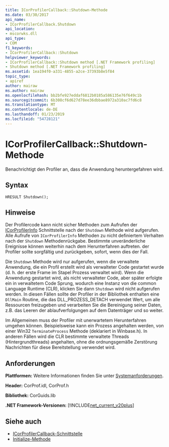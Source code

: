 ```yaml
---
title: ICorProfilerCallback::Shutdown-Methode
ms.date: 03/30/2017
api_name:
- ICorProfilerCallback.Shutdown
api_location:
- mscorwks.dll
api_type:
- COM
f1_keywords:
- ICorProfilerCallback::Shutdown
helpviewer_keywords:
- ICorProfilerCallback::Shutdown method [.NET Framework profiling]
- Shutdown method [.NET Framework profiling]
ms.assetid: 1ea194f0-a331-4855-a2ce-37393b8e5f84
topic_type:
- apiref
author: mairaw
ms.author: mairaw
ms.openlocfilehash: bb2bfe927eddaf6812b0185a586135e76f649c1b
ms.sourcegitcommit: 6b308cf6d627d78ee36dbbae8972a310ac7fd6c8
ms.translationtype: MT
ms.contentlocale: de-DE
ms.lasthandoff: 01/23/2019
ms.locfileid: "54728121"
---
```

# <a name="icorprofilercallbackshutdown-method"></a>ICorProfilerCallback::Shutdown-Methode
Benachrichtigt den Profiler an, dass die Anwendung heruntergefahren wird.  
  
## <a name="syntax"></a>Syntax  
  
```  
HRESULT Shutdown();  
```  
  
## <a name="remarks"></a>Hinweise  
 Der Profilercode kann nicht sicher Methoden zum Aufrufen der [ICorProfilerInfo](../../../../docs/framework/unmanaged-api/profiling/icorprofilerinfo-interface.md) Schnittstelle nach der `Shutdown` Methode wird aufgerufen. Alle Aufrufe von `ICorProfilerInfo` Methoden zu nicht definiertem Verhalten nach der `Shutdown` Methodenrückgabe. Bestimmte unveränderliche Ereignisse können weiterhin nach dem Herunterfahren auftreten. der Profiler sollte sorgfältig und zurückgeben, sofort, wenn dies der Fall.  
  
 Die `Shutdown` Methode wird nur aufgerufen, wenn die verwaltete Anwendung, die ein Profil erstellt wird als verwalteter Code gestartet wurde (d. h. der erste Frame im Stapel Prozess verwaltet wird). Wenn die Anwendung gestartet wird, als nicht verwalteter Code, aber später erfolgte ein in verwaltetem Code Sprung, wodurch eine Instanz von die common Language Runtime (CLR), klicken Sie dann `Shutdown` wird nicht aufgerufen werden. In diesen Fällen sollte der Profiler in der Bibliothek enthalten eine `DllMain` Routine, die das DLL_PROZESS_DETACH verwendet Wert, um alle Ressourcen freizugeben und verarbeiten Sie die Bereinigung seiner Daten, z.B. das Leeren der ablaufverfolgungen auf dem Datenträger und so weiter.  
  
 Im Allgemeinen muss der Profiler mit unerwartetem Herunterfahren umgehen können. Beispielsweise kann ein Prozess angehalten werden, von einer Win32 `TerminateProcess` Methode (deklariert in Winbase.h). In anderen Fällen wird die CLR bestimmte verwaltete Threads (Hintergrundthreads) angehalten, ohne die ordnungsgemäße Zerstörung Nachrichten für diese Bereitstellung verwendet wird.  
  
## <a name="requirements"></a>Anforderungen  
 **Plattformen:** Weitere Informationen finden Sie unter [Systemanforderungen](../../../../docs/framework/get-started/system-requirements.md).  
  
 **Header:** CorProf.idl, CorProf.h  
  
 **Bibliothek:** CorGuids.lib  
  
 **.NET Framework-Versionen:** [!INCLUDE[net_current_v20plus](../../../../includes/net-current-v20plus-md.md)]  
  
## <a name="see-also"></a>Siehe auch
- [ICorProfilerCallback-Schnittstelle](../../../../docs/framework/unmanaged-api/profiling/icorprofilercallback-interface.md)
- [Initialize-Methode](../../../../docs/framework/unmanaged-api/profiling/icorprofilercallback-initialize-method.md)
